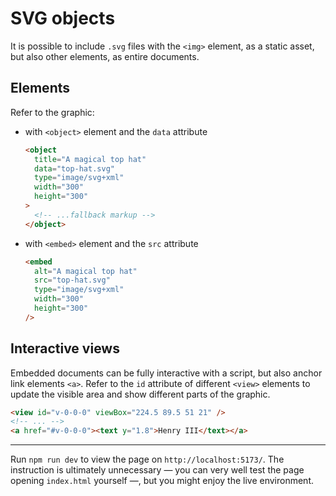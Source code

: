 # SVG objects

It is possible to include `.svg` files with the `<img>` element, as a static asset, but also other elements, as entire documents.

## Elements

Refer to the graphic:

- with `<object>` element and the `data` attribute

  ```html
  <object
    title="A magical top hat"
    data="top-hat.svg"
    type="image/svg+xml"
    width="300"
    height="300"
  >
    <!-- ...fallback markup -->
  </object>
  ```

- with `<embed>` element and the `src` attribute

  ```html
  <embed
    alt="A magical top hat"
    src="top-hat.svg"
    type="image/svg+xml"
    width="300"
    height="300"
  />
  ```

## Interactive views

Embedded documents can be fully interactive with a script, but also anchor link elements `<a>`. Refer to the `id` attribute of different `<view>` elements to update the visible area and show different parts of the graphic.

```html
<view id="v-0-0-0" viewBox="224.5 89.5 51 21" />
<!-- ... -->
<a href="#v-0-0-0"><text y="1.8">Henry III</text></a>
```

---

Run `npm run dev` to view the page on `http://localhost:5173/`. The instruction is ultimately unnecessary — you can very well test the page opening `index.html` yourself —, but you might enjoy the live environment.
